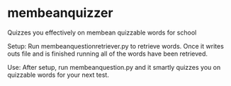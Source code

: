 # membeanquizzer
Quizzes you effectively on membean quizzable words for school

Setup:
Run membeanquestionretriever.py to retrieve words. Once it writes outs file and is finished running all of the words have been retrieved.

Use:
After setup, run membeanquestion.py and it smartly quizzes you on quizzable words for your next test.
